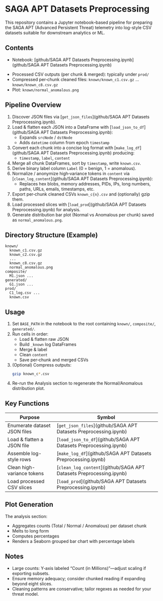 # SAGA APT Datasets Preprocessing

This repository contains a Jupyter notebook–based pipeline for preparing the SAGA APT (Advanced Persistent Threat) telemetry into log-style CSV datasets suitable for downstream analytics or ML.

## Contents

- Notebook: [github/SAGA APT Datasets Preprocessing.ipynb](github/SAGA APT Datasets Preprocessing.ipynb)
<!-- - Raw JSON folders (expected): `known/`, `composite/`, `generated/` -->
- Processed CSV outputs (per chunk & merged): typically under `prod/`
- Compressed per‑chunk cleaned files: `known/known_c1.csv.gz` … `known/known_c8.csv.gz`
- Plot: `known/normal_anomalous.png`

## Pipeline Overview

1. Discover JSON files via [`get_json_files`](github/SAGA APT Datasets Preprocessing.ipynb).
2. Load & flatten each JSON into a DataFrame with [`load_json_to_df`](github/SAGA APT Datasets Preprocessing.ipynb):
   - Expands `srcNode` / `dstNode`
   - Adds `datetime` column from epoch `timestamp`
3. Convert each chunk into a concise log format with [`make_log_df`](github/SAGA APT Datasets Preprocessing.ipynb) producing:
   - `timestamp`, `label`, `content`
4. Merge all chunk DataFrames, sort by `timestamp`, write `known.csv`.
5. Derive binary label column `Label` (0 = benign, 1 = anomalous).
6. Normalize / anonymize high‑variance tokens in `content` via [`clean_log_content`](github/SAGA APT Datasets Preprocessing.ipynb):
   - Replaces hex blobs, memory addresses, PIDs, IPs, long numbers, paths, URLs, emails, timestamps, etc.
7. Export per‑chunk cleaned CSVs `known_c{n}.csv` and (optionally) gzip them.
8. Load processed slices with [`load_prod`](github/SAGA APT Datasets Preprocessing.ipynb) for analysis.
9. Generate distribution bar plot (Normal vs Anomalous per chunk) saved as `normal_anomalous.png`.

## Directory Structure (Example)

```
known/
  known_c1.csv.gz
  known_c2.csv.gz
  ...
  known_c8.csv.gz
  normal_anomalous.png
composite/
  M1.json ...
generated/
  G1.json ...
prod/
  C1_log.csv ...
  known.csv
```

## Usage

1. Set `BASE_PATH` in the notebook to the root containing `known/`, `composite/`, `generated/`.
2. Run cells in order:
   - Load & flatten raw JSON
   - Build `_known` log DataFrames
   - Merge & label
   - Clean `content`
   - Save per‑chunk and merged CSVs
3. (Optional) Compress outputs:
   ```bash
   gzip known_c*.csv
   ```
4. Re-run the Analysis section to regenerate the Normal/Anomalous distribution plot.

## Key Functions

| Purpose                      | Symbol                                                              |
| ---------------------------- | ------------------------------------------------------------------- |
| Enumerate dataset JSON files | [`get_json_files`](github/SAGA APT Datasets Preprocessing.ipynb)    |
| Load & flatten a JSON file   | [`load_json_to_df`](github/SAGA APT Datasets Preprocessing.ipynb)   |
| Assemble log-style rows      | [`make_log_df`](github/SAGA APT Datasets Preprocessing.ipynb)       |
| Clean high-variance tokens   | [`clean_log_content`](github/SAGA APT Datasets Preprocessing.ipynb) |
| Load processed CSV slices    | [`load_prod`](github/SAGA APT Datasets Preprocessing.ipynb)         |

## Plot Generation

The analysis section:

- Aggregates counts (Total / Normal / Anomalous) per dataset chunk
- Melts to long form
- Computes percentages
- Renders a Seaborn grouped bar chart with percentage labels

## Notes

- Large counts: Y‑axis labeled “Count (in Millions)”—adjust scaling if exporting subsets.
- Ensure memory adequacy; consider chunked reading if expanding beyond eight slices.
- Cleaning patterns are conservative; tailor regexes as needed for your threat model.

<!-- ## Citation

(Add citation or reference info if -->
